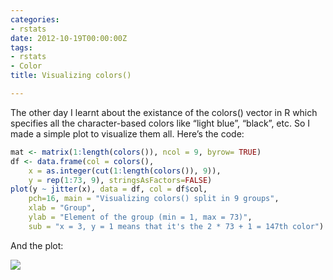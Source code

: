 ```yaml
---
categories:
- rstats
date: 2012-10-19T00:00:00Z
tags:
- rstats
- Color
title: Visualizing colors()

---
```


<p>The other day I learnt about the existance of the colors() vector in R which specifies all the character-based colors like &#8220;light blue&#8221;, &#8220;black&#8221;, etc. So I made a simple plot to visualize them all. Here&#8217;s the code:</p>


```r
mat <- matrix(1:length(colors()), ncol = 9, byrow= TRUE)
df <- data.frame(col = colors(), 
	x = as.integer(cut(1:length(colors()), 9)),
	y = rep(1:73, 9), stringsAsFactors=FALSE)
plot(y ~ jitter(x), data = df, col = df$col,
 	pch=16, main = "Visualizing colors() split in 9 groups",
 	xlab = "Group", 
	ylab = "Element of the group (min = 1, max = 73)",
	sub = "x = 3, y = 1 means that it's the 2 * 73 + 1 = 147th color")
```

<p>And the plot:</p>
<p><img src="http://media.tumblr.com/tumblr_mc5ovbt4uQ1qfs0hy.png"/></p>

